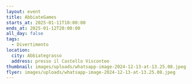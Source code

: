 ```yaml
---
layout: event
title: AbbiateGames
starts_at: 2025-01-11T10:00:00
ends_at: 2025-01-12T20:00:00
all_day: false
tags:
  - Divertimento
location:
  city: Abbiategrasso
  address: presso il Castello Visconteo
thumbnail: images/uploads/whatsapp-image-2024-12-13-at-13.25.08.jpeg
flyer: images/uploads/whatsapp-image-2024-12-13-at-13.25.08.jpeg
---
```

